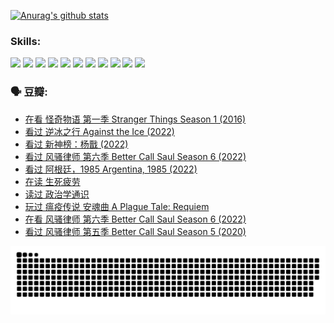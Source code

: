 
[![Anurag's github stats](https://github-readme-stats.vercel.app/api?username=w940853815)](https://github.com/anuraghazra/github-readme-stats)

### Skills:

<code><img height="32" src="https://cdn.jsdelivr.net/npm/simple-icons@v5/icons/python.svg"></code>
<code><img height="32" src="https://cdn.jsdelivr.net/npm/simple-icons@v5/icons/javascript.svg"></code>
<code><img height="32" src="https://cdn.jsdelivr.net/npm/simple-icons@v5/icons/django.svg"></code>
<code><img height="32" src="https://cdn.jsdelivr.net/npm/simple-icons@v5/icons/flask.svg"></code>
<code><img height="32" src="https://cdn.jsdelivr.net/npm/simple-icons@v5/icons/vuetify.svg"></code>
<code><img height="32" src="https://cdn.jsdelivr.net/npm/simple-icons@v5/icons/git.svg"></code>
<code><img height="32" src="https://cdn.jsdelivr.net/npm/simple-icons@v5/icons/docker.svg"></code>
<code><img height="32" src="https://cdn.jsdelivr.net/npm/simple-icons@v5/icons/postgresql.svg"></code>
<code><img height="32" src="https://cdn.jsdelivr.net/npm/simple-icons@v5/icons/elasticsearch.svg"></code>
<code><img height="32" src="https://cdn.jsdelivr.net/npm/simple-icons@v5/icons/macos.svg"></code>
<code><img height="32" src="https://cdn.jsdelivr.net/npm/simple-icons@v5/icons/linux.svg"></code>

### 🗣 豆瓣:

<!-- DOUBAN-ACTIVITIES:START -->
- [在看 怪奇物语 第一季 Stranger Things Season 1‎ (2016)](https://www.douban.com/people/136069238/status/4106211193/?_i=73619232)
- [看过 逆冰之行 Against the Ice‎ (2022)](https://www.douban.com/people/136069238/status/4104706568/?_i=73619232)
- [看过 新神榜：杨戬‎ (2022)](https://www.douban.com/people/136069238/status/4104037754/?_i=73619232)
- [看过 风骚律师 第六季 Better Call Saul Season 6‎ (2022)](https://www.douban.com/people/136069238/status/4101692107/?_i=73619232)
- [看过 阿根廷，1985 Argentina, 1985‎ (2022)](https://www.douban.com/people/136069238/status/4098228234/?_i=73619232)
- [在读 生死疲劳](https://www.douban.com/people/136069238/status/4097697897/?_i=73619232)
- [读过 政治学通识](https://www.douban.com/people/136069238/status/4097697419/?_i=73619232)
- [玩过 瘟疫传说 安魂曲 A Plague Tale: Requiem](https://www.douban.com/people/136069238/status/4096156365/?_i=73619232)
- [在看 风骚律师 第六季 Better Call Saul Season 6‎ (2022)](https://www.douban.com/people/136069238/status/4093109627/?_i=73619232)
- [看过 风骚律师 第五季 Better Call Saul Season 5‎ (2020)](https://www.douban.com/people/136069238/status/4093108864/?_i=73619232)
<!-- DOUBAN-ACTIVITIES:END -->


![Snake animation](https://raw.githubusercontent.com/w940853815/w940853815/output/github-contribution-grid-snake.svg)

<!--
**w940853815/w940853815** is a ✨ _special_ ✨ repository because its `README.md` (this file) appears on your GitHub profile.

Here are some ideas to get you started:

- 🔭 I’m currently working on ...
- 🌱 I’m currently learning ...
- 👯 I’m looking to collaborate on ...
- 🤔 I’m looking for help with ...
- 💬 Ask me about ...
- 📫 How to reach me: ...
- 😄 Pronouns: ...
- ⚡ Fun fact: ...
-->
